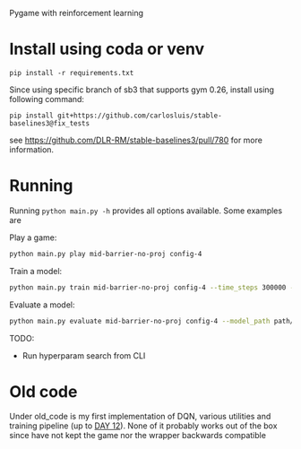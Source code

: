 Pygame with reinforcement learning

# Install using coda or venv
`pip install -r requirements.txt`

Since using specific branch of sb3 that supports gym 0.26, install using following command:

`pip install git+https://github.com/carlosluis/stable-baselines3@fix_tests`

see https://github.com/DLR-RM/stable-baselines3/pull/780 for more information.


# Running

Running `python main.py -h` provides all options available. Some examples are

Play a game:

```bash
python main.py play mid-barrier-no-proj config-4
```

Train a model:

```bash
python main.py train mid-barrier-no-proj config-4 --time_steps 300000 --project_name TEST
```

Evaluate a model:

```bash
python main.py evaluate mid-barrier-no-proj config-4 --model_path path/to/best_model.zip --render
```

TODO: 
- Run hyperparam search from CLI


# Old code


Under old_code is my first implementation of DQN, various utilities and training pipeline (up to [DAY 12](https://medium.com/@manubotija/day-12-my-trip-to-reinforcement-learning-9564500a1379)). None of it probably works out of the box since have not kept the game nor the wrapper backwards compatible 